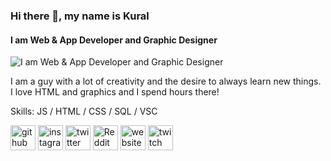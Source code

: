 ### Hi there 👋, my name is Kural
#### I am Web & App Developer and Graphic Designer
![I am Web & App Developer and Graphic Designer](https://i.ibb.co/zsMYSsb/WINDOWS-START.png)

I am a guy with a lot of creativity and the desire to always learn new things. I love HTML and graphics and I spend hours there!

Skills: JS / HTML / CSS / SQL / VSC 



[<img src='https://cdn.jsdelivr.net/npm/simple-icons@3.0.1/icons/github.svg' alt='github' height='40' position='center'>](https://github.com/https://github.com/KuralWhite)  [<img src='https://cdn.jsdelivr.net/npm/simple-icons@3.0.1/icons/instagram.svg' alt='instagram' height='40'>](https://www.instagram.com/kuralwhite/)  [<img src='https://cdn.jsdelivr.net/npm/simple-icons@3.0.1/icons/twitter.svg' alt='twitter' height='40'>](https://twitter.com/Kuralwhite)  [<img src='https://cdn.jsdelivr.net/npm/simple-icons@3.0.1/icons/reddit.svg' alt='Reddit' height='40'>](https://www.reddit.com/user/KuralWhite)  [<img src='https://cdn.jsdelivr.net/npm/simple-icons@3.0.1/icons/icloud.svg' alt='website' height='40'>](https://discord.gg/EP9apZgAVR)  [<img src='https://cdn.jsdelivr.net/npm/simple-icons@3.0.1/icons/twitch.svg' alt='twitch' height='40'>](https://www.twitch.tv/kuralwhite)  

